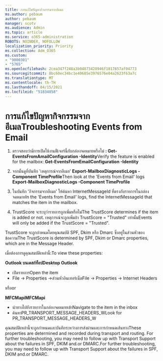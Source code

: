 ```yaml
---
title: การแก้ไขปัญหากิจกรรมจากอีเมล
ms.author: pebaum
author: pebaum
manager: scotv
ms.audience: Admin
ms.topic: article
ms.service: o365-administration
ROBOTS: NOINDEX, NOFOLLOW
localization_priority: Priority
ms.collection: Adm_O365
ms.custom:
- "9000301"
- "5765"
ms.openlocfilehash: 2cea347f248a3b04873428946f1817657af04773
ms.sourcegitcommit: 8bc60ec34bc1e40685e3976576e04a2623f63a7c
ms.translationtype: MT
ms.contentlocale: th-TH
ms.lasthandoff: 04/15/2021
ms.locfileid: "51834858"
---
```

# <a name="troubleshooting-events-from-email"></a><span data-ttu-id="3c43d-102">การแก้ไขปัญหากิจกรรมจากอีเมล</span><span class="sxs-lookup"><span data-stu-id="3c43d-102">Troubleshooting Events from Email</span></span>

1. <span data-ttu-id="3c43d-103">ตรวจสอบว่ามีการเปิดใช้งานฟีเจอร์นี้กับกล่องจดหมายหรือไม่ **: Get-EventsFromAmailConfiguration <mailbox> -Identity**</span><span class="sxs-lookup"><span data-stu-id="3c43d-103">Verify the feature is enabled for the mailbox: **Get-EventsFromEmailConfiguration -Identity <mailbox>**</span></span>

2. <span data-ttu-id="3c43d-104">จากนั้นดูที่บันทึก 'เหตุการณ์จากอีเมล' **Export-MailboxDiagnosticLogs <mailbox> -Component TimeProfile**</span><span class="sxs-lookup"><span data-stu-id="3c43d-104">Then look at the 'Events from Email' logs **Export-MailboxDiagnosticLogs <mailbox> -Component TimeProfile**</span></span>

3. <span data-ttu-id="3c43d-105">ในบันทึก 'กิจกรรมจากอีเมล' ให้ค้นหา InternetMessageId ที่ตรงกับรายการในกล่องจดหมาย</span><span class="sxs-lookup"><span data-stu-id="3c43d-105">In the 'Events from Email' logs, find the InternetMessageId that matches the item in the mailbox.</span></span>  

4. <span data-ttu-id="3c43d-106">TrustScore จะระบุว่ารายการถูกเพิ่มหรือไม่</span><span class="sxs-lookup"><span data-stu-id="3c43d-106">The TrustScore determines if the item is added or not.</span></span> <span data-ttu-id="3c43d-107">เหตุการณ์จะถูกเพิ่มถ้า TrustScore = "Trusted" เท่านั้น</span><span class="sxs-lookup"><span data-stu-id="3c43d-107">Events will only be added if the TrustScore = "Trusted".</span></span>

<span data-ttu-id="3c43d-108">TrustScore จะถูกกําหนดโดยคุณสมบัติ SPF, Dkim หรือ Dmarc ซึ่งอยู่ในส่วนหัวของข้อความ</span><span class="sxs-lookup"><span data-stu-id="3c43d-108">The TrustScore is determined by SPF, Dkim or Dmarc properties, which are in the Message Header.</span></span>

<span data-ttu-id="3c43d-109">เมื่อต้องการดูคุณสมบัติเหล่านี้:</span><span class="sxs-lookup"><span data-stu-id="3c43d-109">To view these properties:</span></span>

<span data-ttu-id="3c43d-110">**Outlook บนเดสก์ท็อป**</span><span class="sxs-lookup"><span data-stu-id="3c43d-110">**Desktop Outlook**</span></span>

- <span data-ttu-id="3c43d-111">เปิดรายการ</span><span class="sxs-lookup"><span data-stu-id="3c43d-111">Open the item</span></span>
- <span data-ttu-id="3c43d-112">File -> Properties ->ส่วนหัวอินเทอร์เน็ต</span><span class="sxs-lookup"><span data-stu-id="3c43d-112">File -> Properties -> Internet Headers</span></span>

<span data-ttu-id="3c43d-113">หรือ</span><span class="sxs-lookup"><span data-stu-id="3c43d-113">or</span></span>

<span data-ttu-id="3c43d-114">**MFCMapi**</span><span class="sxs-lookup"><span data-stu-id="3c43d-114">**MFCMapi**</span></span>

- <span data-ttu-id="3c43d-115">นําทางไปยังรายการในกล่องจดหมายเข้า</span><span class="sxs-lookup"><span data-stu-id="3c43d-115">Navigate to the item in the inbox</span></span>
- <span data-ttu-id="3c43d-116">ค้นหาPR_TRANSPORT_MESSAGE_HEADERS_W</span><span class="sxs-lookup"><span data-stu-id="3c43d-116">Look for PR_TRANSPORT_MESSAGE_HEADERS_W</span></span>

<span data-ttu-id="3c43d-117">คุณสมบัติเหล่านี้จะถูกกําหนดและบันทึกระหว่างการส่งผ่านและการกําหนดเส้นทาง</span><span class="sxs-lookup"><span data-stu-id="3c43d-117">These properties are determined and recorded during transport and routing.</span></span> <span data-ttu-id="3c43d-118">For further troubleshooting, you may need to follow up with Transport Support about the failures in SPF, DKIM and.or DMARC.</span><span class="sxs-lookup"><span data-stu-id="3c43d-118">For further troubleshooting, you may need to follow up with Transport Support about the failures in  SPF, DKIM and.or DMARC.</span></span>